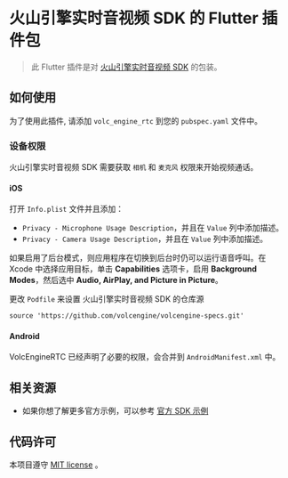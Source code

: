 # 火山引擎实时音视频 SDK 的 Flutter 插件包

> 此 Flutter 插件是对 [火山引擎实时音视频 SDK](https://www.volcengine.com/product/veRTC) 的包装。

## 如何使用

为了使用此插件, 请添加 `volc_engine_rtc` 到您的 `pubspec.yaml` 文件中。

### 设备权限

火山引擎实时音视频 SDK 需要获取 `相机` 和 `麦克风` 权限来开始视频通话。

#### iOS

打开 `Info.plist` 文件并且添加：

- `Privacy - Microphone Usage Description`，并且在 `Value` 列中添加描述。
- `Privacy - Camera Usage Description`，并且在 `Value` 列中添加描述。

如果启用了后台模式，则应用程序在切换到后台时仍可以运行语音呼叫。在 Xcode 中选择应用目标，单击 **Capabilities** 选项卡，启用 **Background Modes**，然后选中 **Audio, AirPlay, and Picture in Picture**。

更改 `Podfile` 来设置 火山引擎实时音视频 SDK 的仓库源

```xml
source 'https://github.com/volcengine/volcengine-specs.git'
```

#### Android

VolcEngineRTC 已经声明了必要的权限，会合并到 `AndroidManifest.xml` 中。

## 相关资源

- 如果你想了解更多官方示例，可以参考 [官方 SDK 示例](https://github.com/volcengine/VolcEngineRTC)

## 代码许可

本项目遵守 [MIT license](https://github.com/volcengine/VolcEngineRTC_Flutter_SDK/blob/master/LICENSE) 。
